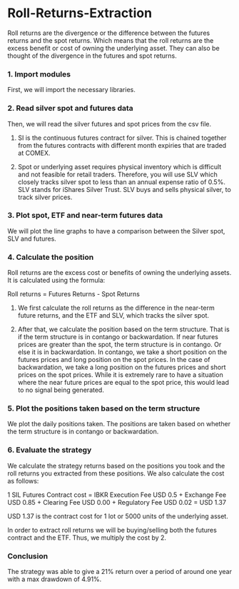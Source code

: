 # Roll-Returns-Extraction
Roll returns are the divergence or the difference between the futures returns and the spot returns. Which means that the roll returns are the excess benefit or cost of owning the underlying asset. They can also be thought of the divergence in the futures and spot returns.

### 1. Import modules
First, we will import the necessary libraries.

### 2. Read silver spot and futures data
Then, we will read the silver futures and spot prices from the csv file. 

1) SI is the continuous futures contract for silver. This is chained together from the futures contracts with different month expiries that are traded at COMEX.

2) Spot or underlying asset requires physical inventory which is difficult and not feasible for retail traders. Therefore, you will use SLV which closely tracks silver spot to less than an annual expense ratio of 0.5%. SLV stands for iShares Silver Trust. SLV buys and sells physical silver, to track silver prices.

### 3. Plot spot, ETF and near-term futures data
We will plot the line graphs to have a comparison between the Silver spot, SLV and futures.


### 4. Calculate the position
Roll returns are the excess cost or benefits of owning the underlying assets. It is calculated using the formula:

Roll returns = Futures Returns - Spot Returns 

1) We first calculate the roll returns as the difference in the near-term future returns, and the ETF and SLV, which tracks the silver spot.

2) After that, we calculate the position based on the term structure. That is if the term structure is in contango or backwardation. If near futures prices are greater than the spot, the term structure is in contango. Or else it is in backwardation. In contango, we take a short position on the futures prices and long position on the spot prices. In the case of backwardation, we take a long position on the futures prices and short prices on the spot prices. While it is extremely rare to have a situation where the near future prices are equal to the spot price, this would lead to no signal being generated.

### 5. Plot the positions taken based on the term structure
We plot the daily positions taken. The positions are taken based on whether the term structure is in contango or backwardation.

### 6. Evaluate the strategy
We calculate the strategy returns based on the positions you took and the roll returns you extracted from these positions. We also calculate the cost as follows:

1 SIL Futures Contract cost = IBKR Execution Fee USD 0.5 + Exchange Fee USD 0.85 + Clearing Fee USD 0.00 + Regulatory Fee USD 0.02 = USD 1.37

USD 1.37 is the contract cost for 1 lot or 5000 units of the underlying asset.

In order to extract roll returns we will be buying/selling both the futures contract and the ETF. Thus, we multiply the cost by 2.

### Conclusion
The strategy was able to give a 21% return over a period of around one year with a max drawdown of 4.91%. 
